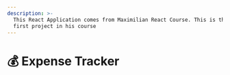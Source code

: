 ```yaml
---
description: >-
  This React Application comes from Maximilian React Course. This is the very
  first project in his course
---
```


# 💰 Expense Tracker


